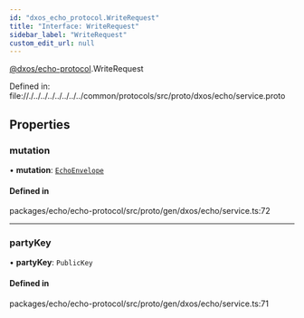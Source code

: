 ```yaml
---
id: "dxos_echo_protocol.WriteRequest"
title: "Interface: WriteRequest"
sidebar_label: "WriteRequest"
custom_edit_url: null
---
```


[@dxos/echo-protocol](../modules/dxos_echo_protocol.md).WriteRequest

Defined in:
  file://./../../../../../../../common/protocols/src/proto/dxos/echo/service.proto

## Properties

### mutation

• **mutation**: [`EchoEnvelope`](dxos_echo_protocol.EchoEnvelope.md)

#### Defined in

packages/echo/echo-protocol/src/proto/gen/dxos/echo/service.ts:72

___

### partyKey

• **partyKey**: `PublicKey`

#### Defined in

packages/echo/echo-protocol/src/proto/gen/dxos/echo/service.ts:71
